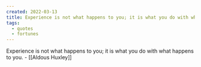```yaml
---
created: 2022-03-13
title: Experience is not what happens to you; it is what you do with what happens to you.
tags:
  - quotes
  - fortunes
---
```


Experience is not what happens to you; it is what you do with what happens to you. - [[Aldous Huxley]]

